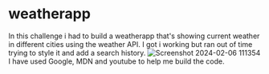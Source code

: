 # weatherapp
In this challenge i had to build a weatherapp that's showing current weather in different cities using the weather API.
I got i working but ran out of time trying to style it and add a search history.
![Screenshot 2024-02-06 111354](https://github.com/AdelinM1/weatherapp/assets/153140956/815e932e-98e1-4181-b95b-37efb90234bc)
I have used Google, MDN and youtube to help me build the code. 
